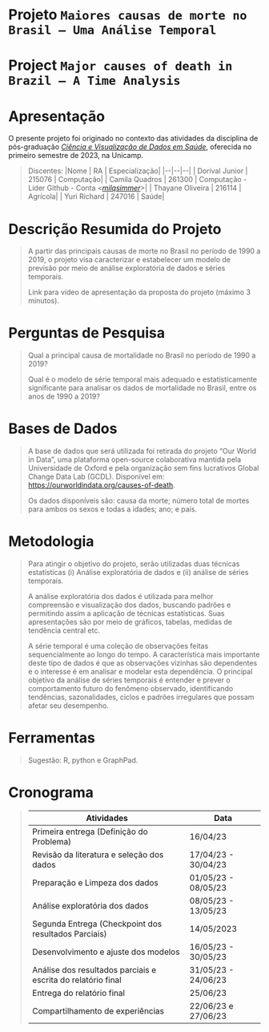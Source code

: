 # Projeto `Maiores causas de morte no Brasil – Uma Análise Temporal`
# Project `Major causes of death in Brazil – A Time Analysis `

# Apresentação

O presente projeto foi originado no contexto das atividades da disciplina de pós-graduação [*Ciência e Visualização de Dados em Saúde*](https://github.com/datasci4health/home), oferecida no primeiro semestre de 2023, na Unicamp.

> Discentes:
> |Nome  | RA | Especialização|
> |--|--|--|
> | Dorival Junior  | 215076  | Computação|
> | Camila Quadros  | 261300  | Computação - Líder Github - Conta <[*milqsimmer*](https://github.com/milqsimmer/projects2023)>|
> | Thayane Oliveira  | 216114  | Agrícola|
> | Yuri Richard  | 247016  | Saúde|


# Descrição Resumida do Projeto
> A partir das principais causas de morte no Brasil no período de 1990 a 2019, o projeto visa caracterizar e estabelecer um modelo de previsão por meio de análise exploratória de dados e séries temporais.
> 
> Link para vídeo de apresentação da proposta do projeto (máximo 3 minutos).

# Perguntas de Pesquisa
> Qual a principal causa de mortalidade no Brasil no período de 1990 a 2019?
> 
> Qual é o modelo de série temporal mais adequado e estatisticamente significante para analisar os dados de mortalidade no Brasil, entre os anos de 1990 a 2019?

# Bases de Dados
> A base de dados que será utilizada foi retirada do projeto “Our World in Data”, uma plataforma open-source colaborativa mantida pela Universidade de Oxford e pela organização sem fins lucrativos Global Change Data Lab (GCDL). Disponível em: https://ourworldindata.org/causes-of-death.
> 
> Os dados disponíveis são: causa da morte; número total de mortes para ambos os sexos e todas a idades; ano; e país.

# Metodologia
> Para atingir o objetivo do projeto, serão utilizadas duas técnicas estatísticas (i) Análise exploratória de dados e (ii) análise de séries temporais.
> 
> A análise exploratória dos dados é utilizada para melhor compreensão e visualização dos dados, buscando padrões e permitindo assim a aplicação de técnicas estatísticas. Suas apresentações são por meio de gráficos, tabelas, medidas de tendência central etc.
> 
> A série temporal é uma coleção de observações feitas sequencialmente ao longo do tempo. A característica mais importante deste tipo de dados é que as observações vizinhas são dependentes e o interesse é em analisar e modelar esta dependência. O principal objetivo da análise de séries temporais é entender e prever o comportamento futuro do fenômeno observado, identificando tendências, sazonalidades, ciclos e padrões irregulares que possam afetar seu desempenho.

# Ferramentas
> Sugestão: R, python e GraphPad.

# Cronograma
> |Atividades | Data|
> |--|--|
> | Primeira entrega (Definição do Problema)  | 16/04/23  |
> | Revisão da literatura e seleção dos dados  | 17/04/23 - 30/04/23  |
> | Preparação e Limpeza dos dados  | 01/05/23 - 08/05/23  |
> | Análise exploratória dos dados  | 08/05/23 - 13/05/23  |
> | Segunda Entrega (Checkpoint dos resultados Parciais)  | 14/05/2023  |
> | Desenvolvimento e ajuste dos modelos  | 16/05/23 - 30/05/23  |
> | Análise dos resultados parciais e escrita do relatório final  | 31/05/23 - 24/06/23  |
> | Entrega do relatório final  | 25/06/23  |
> | Compartilhamento de experiências  | 22/06/23 e 27/06/23  |
